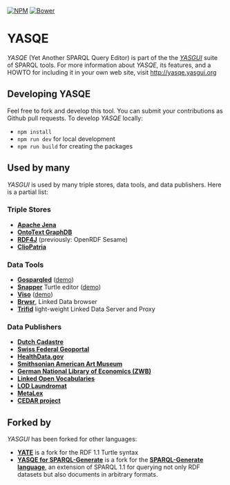 [![NPM](https://img.shields.io/npm/v/yasgui-yasqe.svg)](https://www.npmjs.org/package/yasgui-yasqe)
[![Bower](https://img.shields.io/bower/v/yasgui-yasqe.svg)](https://github.com/OpenTriply/YASQE)

# YASQE

*YASQE* (Yet Another SPARQL Query Editor) is part of the
the [*YASGUI*](https://github.com/OpenTriply/YASGUI) suite of SPARQL
tools.  For more information about *YASQE*, its features, and a HOWTO
for including it in your own web site, visit http://yasqe.yasgui.org

## Developing YASQE

Feel free to fork and develop this tool.  You can submit your
contributions as Github pull requests.  To develop *YASQE* locally:

* `npm install`
* `npm run dev` for local development
* `npm run build` for creating the packages

## Used by many

*YASGUI* is used by many triple stores, data tools, and data
publishers.  Here is a partial list:

### Triple Stores

  * [**Apache Jena**](https://jena.apache.org/)
  * [**OntoText GraphDB**](http://ontotext.com/products/graphdb/)
  * [**RDF4J**](http://rdf4j.org/) (previously: OpenRDF Sesame)
  * [**ClioPatria**](http://cliopatria.swi-prolog.org/home)

### Data Tools

  * [**Gosparqled**](https://github.com/scampi/gosparqled)
    ([demo](http://scampi.github.io/gosparqled/))
  * [**Snapper**](https://github.com/jiemakel/snapper) Turtle editor
    ([demo](http://jiemakel.github.io/snapper/#/))
  * [**Viso**](https://github.com/jiemakel/visu)
    ([demo](http://demo.seco.tkk.fi/visu/))
  * [**Brwsr**](https://github.com/Data2Semantics/brwsr), Linked Data
    browser
  * [**Trifid**](https://github.com/zazuko/trifid)
    light-weight Linked Data Server and Proxy
  
### Data Publishers

  * [**Dutch Cadastre**](https://data.pdok.nl/yasgui)
  * [**Swiss Federal Geoportal**](https://ld.geo.admin.ch/sparql/)
  * [**HealthData.gov**](http://www.healthdata.gov/sparql)
  * [**Smithsonian American Art Museum**](http://americanart.si.edu/collections/search/lod/about/sparql.cfm)
  * [**German National Library of Economics (ZWB)**](http://zbw.eu/labs/en/blog/publishing-sparql-queries-live)
  * [**Linked Open Vocabularies**](http://lov.okfn.org/dataset/lov/sparql)
  * [**LOD Laundromat**](http://lodlaundromat.org/sparql)
  * [**MetaLex**](http://doc.metalex.eu/query)
  * [**CEDAR project**](http://lod.cedar-project.nl/cedar/data.html)


## Forked by

*YASGUI* has been forked for other languages:

 * [**YATE**](https://perfectkb.github.io/yate/) is a fork for the RDF 1.1 Turtle syntax
 * [**YASQE for SPARQL-Generate**](https://thesmartenergy.github.io/sparql-generate-yasqe/) is a fork for the [**SPARQL-Generate language**](https://w3id.org/sparql-generate), an extension of SPARQL 1.1 for querying not only RDF datasets but also documents in arbitrary formats.  